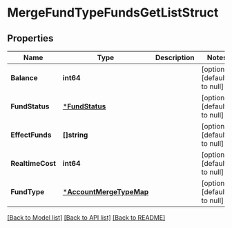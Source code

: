 # MergeFundTypeFundsGetListStruct

## Properties
Name | Type | Description | Notes
------------ | ------------- | ------------- | -------------
**Balance** | **int64** |  | [optional] [default to null]
**FundStatus** | [***FundStatus**](FundStatus.md) |  | [optional] [default to null]
**EffectFunds** | **[]string** |  | [optional] [default to null]
**RealtimeCost** | **int64** |  | [optional] [default to null]
**FundType** | [***AccountMergeTypeMap**](AccountMergeTypeMap.md) |  | [optional] [default to null]

[[Back to Model list]](../README.md#documentation-for-models) [[Back to API list]](../README.md#documentation-for-api-endpoints) [[Back to README]](../README.md)


